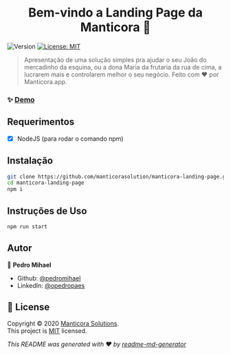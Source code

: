 <h1 align="center">Bem-vindo a Landing Page da Manticora 👋</h1>
<p>
  <img alt="Version" src="https://img.shields.io/badge/beta-v0.1-green?cacheSeconds=2592000" />
  <a href="LICENSE" target="_blank">
    <img alt="License: MIT" src="https://img.shields.io/badge/License-mit-green.svg" />
  </a>
</p>

> Apresentação de uma solução simples pra ajudar o seu João do mercadinho da esquina, ou a dona Maria da frutaria da rua de cima, a lucrarem mais e controlarem melhor o seu negócio.
> Feito com ❤ por Manticora.app.

### ✨ [Demo](https://manticora.app)

## Requerimentos

- [x] NodeJS (para rodar o comando npm)

## Instalação

```sh
git clone https://github.com/manticorasolution/manticora-landing-page.git
cd manticora-landing-page
npm i
```

## Instruções de Uso

```sh
npm run start
```

## Autor

👤 **Pedro Mihael**

- Github: [@pedromihael](https://github.com/pedromihael)
- LinkedIn: [@opedropaes](https://linkedin.com/in/opedropaes)

## 📝 License

Copyright © 2020 [Manticora Solutions](https://github.com/manticorasolution).<br />
This project is [MIT](LICENSE) licensed.

_This README was generated with ❤️ by [readme-md-generator](https://github.com/kefranabg/readme-md-generator)_
